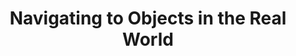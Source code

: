 ---
layout: real-world-object-navigation
title: Navigating to Objects in the Real World
description: Science Robotics 2023
img: assets/real-world-object-navigation/robot_in_car.png
importance: 3
category: research
---